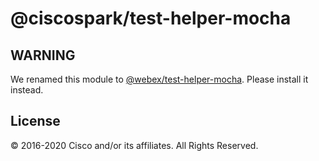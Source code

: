 # @ciscospark/test-helper-mocha

## WARNING

We renamed this module to [@webex/test-helper-mocha](https://www.npmjs.com/package/@webex/test-helper-mocha). Please install it instead.

## License

© 2016-2020 Cisco and/or its affiliates. All Rights Reserved.
